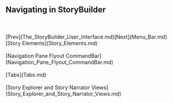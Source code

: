 ## Navigating in StoryBuilder ##
 <br/>
 <br/>
[Prev](The_StoryBuilder_User_Interface.md)[Next](Menu_Bar.md) <br/>
[Story Elements](Story_Elements.md) <br/><br/>
[Navigation Pane Flyout CommandBar](Navigation_Pane_Flyout_CommandBar.md) <br/><br/>
[Tabs](Tabs.md) <br/><br/>
[Story Explorer and Story Narrator Views](Story_Explorer_and_Story_Narrator_Views.md) <br/><br/>
